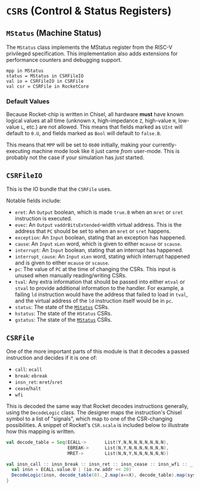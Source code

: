 # `CSR`s (Control & Status Registers)

## `MStatus` (Machine Status)
The `MStatus` class implements the MStatus register from the RISC-V privileged specification.
This implementation also adds extensions for performance counters and debugging support.

```chisel
mpp in MStatus
status = MStatus in CSRFileIO
val io = CSRFileIO in CSRFile
val csr = CSRFile in RocketCore
```

### Default Values
Because Rocket-chip is written in Chisel, all hardware **must** have known logical values at all time (unknown `X`, high-impedance `Z`, high-value `H`, low-value `L`, etc.) are not allowed.
This means that fields marked as `UInt` will default to `0.U`, and fields marked as `Bool` will default to `false.B`.

This means that `MPP` will be set to `0b00` initially, making your currently-executing machine mode look like it just came *from* user-mode.
This is probably not the case if your simulation has *just* started.

## `CSRFileIO`
This is the IO bundle that the `CSRFile` uses.

Notable fields include:
  * `eret`: An `Output` boolean, which is made `true.B` when an `mret` or `sret` instruction is executed.
  * `evec`: An `Output` `vaddrBitsExtended`-width virtual address.
    This is the address that `PC` should be set to when an `mret` or `sret` happens.
  * `exception`: An `Input` boolean, stating that an exception has happened.
  * `cause`: An `Input` `xLen` word, which is given to either `mcause` or `scause`.
  * `interrupt`: An `Input` boolean, stating that an interrupt has happened.
  * `interrupt_cause`: An `Input` `xLen` word, stating which interrupt happened and is given to either `mcause` or `scause`.
  * `pc`: The value of `PC` at the time of changing the CSRs.
    This input is unused when manually reading/writing CSRs.
  * `tval`: Any extra information that should be passed into either `mtval` or `stval` to provide additional information to the handler.
    For example, a failing `ld` instruction would have the address that failed to load in `tval`, and the virtual address of the `ld` instruction itself would be in `pc`.
  * `status`: The state of the [`MStatus`](#mstatus-machine-status) CSRs.
  * `hstatus`: The state of the `HStatus` CSRs.
  * `gstatus`: The state of the [`MStatus`](#mstatus-machine-status) CSRs.

## `CSRFile`
One of the more important parts of this module is that it decodes a passed instruction and decides if it is one of:
  * `call`: `ecall`
  * `break`: `ebreak`
  * `insn_ret`: `mret`/`sret`
  * `cease`/`halt`
  * `wfi`

This is decoded the same way that Rocket decodes instructions generally, using the `DecodeLogic` class.
The designer maps the instruction's Chisel symbol to a list of "signals", which map to one of the CSR-changing possibilities.
A snippet of Rocket's `CSR.scala` is included below to illustrate how this mapping is written.
```scala
val decode_table = Seq(ECALL->       List(Y,N,N,N,N,N,N,N,N),
                       EBREAK->      List(N,Y,N,N,N,N,N,N,N),
                       MRET->        List(N,N,Y,N,N,N,N,N,N))

val insn_call :: insn_break :: insn_ret :: insn_cease :: insn_wfi :: _ :: _ :: _ :: _ :: Nil = {
  val insn = ECALL.value.U | (io.rw.addr << 20)
  DecodeLogic(insn, decode_table(0)._2.map(x=>X), decode_table).map(system_insn && _.asBool)
}
```
